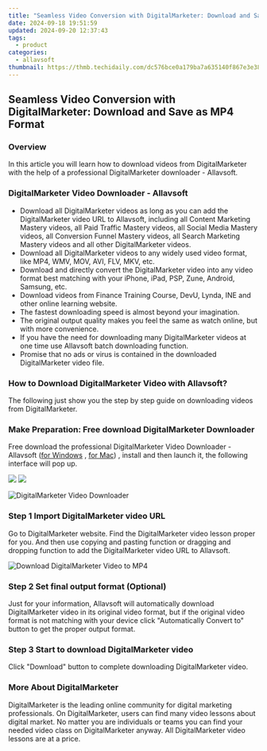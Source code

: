```yaml
---
title: "Seamless Video Conversion with DigitalMarketer: Download and Save as MP4 Format"
date: 2024-09-18 19:51:59
updated: 2024-09-20 12:37:43
tags:
  - product
categories:
  - allavsoft
thumbnail: https://thmb.techidaily.com/dc576bce0a179ba7a635140f867e3e38f81d54c67172be73149cea5622762395.jpg
---
```


## Seamless Video Conversion with DigitalMarketer: Download and Save as MP4 Format

### Overview

In this article you will learn how to download videos from DigitalMarketer with the help of a professional DigitalMarketer downloader - Allavsoft.

### DigitalMarketer Video Downloader - Allavsoft

* Download all DigitalMarketer videos as long as you can add the DigitalMarketer video URL to Allavsoft, including all Content Marketing Mastery videos, all Paid Traffic Mastery videos, all Social Media Mastery videos, all Conversion Funnel Mastery videos, all Search Marketing Mastery videos and all other DigitalMarketer videos.
* Download all DigitalMarketer videos to any widely used video format, like MP4, WMV, MOV, AVI, FLV, MKV, etc.
* Download and directly convert the DigitalMarketer video into any video format best matching with your iPhone, iPad, PSP, Zune, Android, Samsung, etc.
* Download videos from Finance Training Course, DevU, Lynda, INE and other online learning website.
* The fastest downloading speed is almost beyond your imagination.
* The original output quality makes you feel the same as watch online, but with more convenience.
* If you have the need for downloading many DigitalMarketer videos at one time use Allavsoft batch downloading function.
* Promise that no ads or virus is contained in the downloaded DigitalMarketer video file.

### How to Download DigitalMarketer Video with Allavsoft?

The following just show you the step by step guide on downloading videos from DigitalMarketer.

### Make Preparation: Free download DigitalMarketer Downloader

Free download the professional DigitalMarketer Video Downloader - Allavsoft ([for Windows](https://tools.techidaily.com/allavsoft/products/) , [for Mac](https://tools.techidaily.com/allavsoft/products/)) , install and then launch it, the following interface will pop up.

[![](https://www.allavsoft.com/how-to/../images/how-to/free-download-win.jpg)](https://tools.techidaily.com/allavsoft/products/) [![](https://www.allavsoft.com/how-to/../images/how-to/free-download-mac.jpg)](https://tools.techidaily.com/allavsoft/products/)

![DigitalMarketer Video Downloader](https://www.allavsoft.com/how-to/../images/allavsoft/screen-shot-600.jpg)

### Step 1 Import DigitalMarketer video URL

Go to DigitalMarketer website. Find the DigitalMarketer video lesson proper for you. And then use copying and pasting function or dragging and dropping function to add the DigitalMarketer video URL to Allavsoft.

![Download DigitalMarketer Video to MP4](https://www.allavsoft.com/how-to/../images/how-to/download-rtmp-video/download-rtmp-video.jpg)

### Step 2 Set final output format (Optional)

Just for your information, Allavsoft will automatically download DigitalMarketer video in its original video format, but if the original video format is not matching with your device click "Automatically Convert to" button to get the proper output format.

### Step 3 Start to download DigitalMarketer video

Click "Download" button to complete downloading DigitalMarketer video.

### More About DigitalMarketer

DigitalMarketer is the leading online community for digital marketing professionals. On DigitalMarketer, users can find many video lessons about digital market. No matter you are individuals or teams you can find your needed video class on DigitalMarketer anyway. All DigitalMarketer video lessons are at a price.

<ins class="adsbygoogle"
     style="display:block"
     data-ad-format="autorelaxed"
     data-ad-client="ca-pub-7571918770474297"
     data-ad-slot="1223367746"></ins>



<ins class="adsbygoogle"
     style="display:block"
     data-ad-client="ca-pub-7571918770474297"
     data-ad-slot="8358498916"
     data-ad-format="auto"
     data-full-width-responsive="true"></ins>
